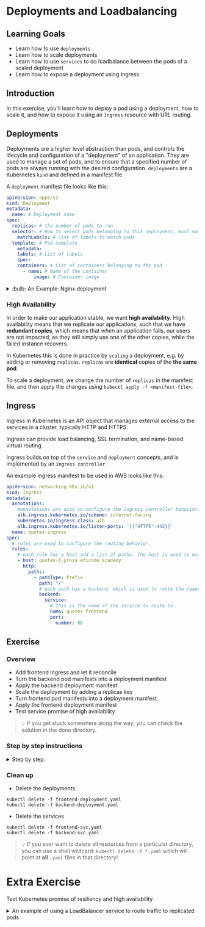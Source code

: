 # Deployments and Loadbalancing

## Learning Goals

- Learn how to use `deployments`
- Learn how to scale deployments
- Learn how to use `services` to do loadbalance between the pods of a scaled deployment
- Learn how to expose a deployment using Ingress

## Introduction

In this exercise, you'll learn how to deploy a pod using a deployment, how to scale it, and how to expose it using an `Ingress` resource with URL routing.

## Deployments

Deployments are a higher level abstraction than pods, and controls the lifecycle and configuration of a "deployment" of an application.
They are used to manage a set of pods, and to ensure that a specified number of pods are always running with the desired configuration.
`deployments` are a Kubernetes `kind` and defined in a manifest file.

A `deployment` manifest file looks like this:

```yaml
apiVersion: apps/v1
kind: Deployment
metadata:
  name: # Deployment name
spec:
  replicas: # the number of pods to run
  selector: # How to select pods belonging to this deployment, must match the pod template's labels
    matchLabels: # List of labels to match pods
  template: # Pod template
    metadata:
    labels: # List of labels
    spec:
    containers: # List of containers belonging to the pod
      - name: # Name of the container
          image: # Container image
```

<details>
<summary>:bulb: An Example: Nginx deployment</summary>

An example of a deployment manifest file for nginx would look like this:

```yaml
apiVersion: apps/v1
kind: Deployment
metadata:
  name: nginx-deployment
spec:
  replicas: 3
  selector:
    matchLabels:
      run: nginx
  template:
    metadata:
    labels:
      run: nginx
    spec:
      containers:
        - name: nginx
          image: nginx:latest
          ports:
            - containerPort: 80
```

</details>

### High Availability

In order to make our application stable, we want **high availability**.
High availability means that we replicate our applications, such that we have **redundant copies**, which means that _when_ an application fails, our users are not impacted, as they will simply use one of the other copies, while the failed instance recovers.

In Kubernetes this is done in practice by `scaling` a deployment, e.g. by adding or removing `replicas`.
`replicas` are **identical** copies of the **the same pod**.

To scale a deployment, we change the number of `replicas` in the manifest file, and then apply the changes using `kubectl apply -f <manifest-file>`.

## Ingress

Ingress in Kubernetes is an API object that manages external access to the services in a cluster, typically HTTP and HTTPS.

Ingress can provide load balancing, SSL termination, and name-based virtual routing.

Ingress builds on top of the `service` and `deployment` concepts, and is implemented by an `ingress controller`.

An example Ingress manifest to be used in AWS looks like this:

```yaml
apiVersion: networking.k8s.io/v1
kind: Ingress
metadata:
  annotations:
    #annotations are used to configure the ingress controller behavior.
    alb.ingress.kubernetes.io/scheme: internet-facing
    kubernetes.io/ingress.class: alb
    alb.ingress.kubernetes.io/listen-ports: '[{"HTTPS":443}]'
  name: quotes-ingress
spec:
  # rules are used to configure the routing behavior.
  rules:
    # each rule has a host and a list of paths. The host is used to match the host header of the request, normally the domain name.
    - host: quotes-1.prosa.eficode.academy
      http:
        paths:
          - pathType: Prefix
            path: "/"
            # each path has a backend, which is used to route the request to a service.
            backend:
              service:
                # This is the name of the service to route to.
                name: quotes-frontend
                port:
                  number: 80
```

## Exercise

### Overview

- Add frontend Ingress and let it reconcile
- Turn the backend pod manifests into a deployment manifest
- Apply the backend deployment manifest
- Scale the deployment by adding a replicas key
- Turn frontend pod manifests into a deployment manifest
- Apply the frontend deployment manifest
- Test service promise of high availability

> :bulb: If you get stuck somewhere along the way, you can check the solution in the done directory.

### Step by step instructions

<details>
<summary>
Step by step:
</summary>

- Go into the `deployments-ingress/start` directory.

In the directory we have the pod manifests for the backend and frontend that have created in the previous exercises.
We also have two services, one for the backend (type ClusterIP) and one for the frontend (type NodePort) as well as an ingress manifest for the frontend.

**Add Ingress to frontend service**


- Open the `frontend-ingress.yaml` file in your editor.
- Change the hostname to `quotes-<yourname>.<prefix>.eficode.academy`. Just as long as it is unique.
- Apply the ingress manifest.

```
kubectl apply -f frontend-ingress.yaml
```

Expected output:

```
ingress.networking.k8s.io/frontend-ingress created
```

- Check that the ingress has been created.

```
kubectl get ingress
```

Expected output:

```
NAME              HOSTS                                   ADDRESS   PORTS   AGE
frontend-ingress   quotes-<yourname>.<prefix>.eficode.academy             80      1m
```

**Turn the backend pod manifests into a deployment manifest**

- Deploy the frontend pod as well as the two services.
  Use the `kubectl apply -f` command.

- Verify that the frontend is accessible from the browser.
- If ingress is working, you should be able to access the frontend from the browser using the hostname you specified in the ingress manifest.

```
http://quotes-<yourname>.<prefix>.eficode.academy
```

It might take up to 5 minutes, so if you are fast, you can check it through NodePort service instead.

<details>

<summary>
How do I connect to a pod through a NodePort service?
</summary>

> :bulb: In previous exercises you learned how connect to a pod exposed through a NodePort service, you need to find the nodePort using `kubectl get service` and the IP address of one of the nodes using `kubectl get nodes -o wide`
> Then combine the node IP address and nodePort with a colon between them, in a browser or using curl:

```
http://<node-ip>:<nodePort>
```

</details>

**Turn the backend pod manifests into a deployment manifest**

- Open both the backend-deployment.yaml and the backend-pod.yaml files in your editor.

- add the api-version and kind keys to the backend-deployment.yaml file. The api-version should be `apps/v1` and the kind should be `Deployment`.
- Give the deployment a name of backend under `metadata.name` key, use `backend`.
- Add a label of `run: backend` under `metadata.labels` key.
- The `spec.replicas` key denotes how many replicas we would like. Set it to 1 to begin with.

Before we go to the selector key, we need to add the pod template.
The pod template is the same as the pod manifest we have been using.

We want to populate the deployment manifest with the information from the pod manifest.

- Copy the `metadata.labels` (do not copy `metadata.name`) and `spec` contents of the backend-pod.yaml file into the backend-deployment.yaml file under the `spec.template` key.

<details>
<summary>
:bulb: hint (solution)
</summary>

```yaml
apiVersion: apps/v1
kind: Deployment
metadata:
  labels:
    run: backend
  name: backend
spec:
  replicas: 1
  selector:
    matchLabels:
      run: backend
  template:
    metadata:
      labels:
        run: backend
    spec:
      containers:
        - image: ghcr.io/eficode-academy/quotes-flask-backend:release
          name: quotes-flask-backend
```

</details>

Now we want the deployment controller to manage the pods.
We need to add a selector to the deployment manifest.

- Add a selector key under the `spec` key.
  The selector key should have a matchLabels key.
  The matchLabels key should have a `run: backend` key-value pair.

<details>
<summary>
:bulb: hint
</summary>

The `matchLabels` key should look like this:

```yaml
...
spec:
  replicas: 1
  selector:
    matchLabels:
      run: backend
  template:
  ...
```

The same as the labels key in the metadata key of the pod template.

</details>

**Apply the deployment manifest**

- Apply the deployment manifest, the same way we have applied the pod manifests, just pointing to a different file.

```
kubectl apply -f backend-deployment.yaml
```

Expected output:

```
deployment.apps/backend-deployment created
```

- Check that the deployment has been created.

```
kubectl get deployments
```

Expected output:

```
NAME      DESIRED   CURRENT   UP-TO-DATE   AVAILABLE   AGE
backend   1         1         1            1           1m
```

- Check that the pod has been created.

```
kubectl get pods
```

Expected output:

```
NAME                      READY     STATUS    RESTARTS   AGE
backend-5f4b8b7b4-5x7xg   1/1       Running   0          1m
```

- Access the frontend again from the browser. Now the Ingress should work and you should be able to access the frontend from the browser using the hostname you specified in the ingress manifest.
  It should now be able to access the backend.

- If this works, please delete the `backend-pod.yaml` file, as we now have upgraded to a deployment and no longer need it!

**Scale the deployment by adding a replicas key**

- Scale the deployment by changing the replicas key in the deployment manifest.
  Set the replicas key to 3.

- Apply the deployment manifest again.

```
kubectl apply -f backend-deployment.yaml
```

Expected output:

```
deployment.apps/backend-deployment configured
```

- Check that the deployment has been scaled.

```
kubectl get deployments
```

Expected output:

```
NAME      READY   UP-TO-DATE   AVAILABLE   AGE
backend   3/3     3            3           3m29s
```

- Check that the pods have been scaled.

```
kubectl get pods
```

Expected output:

```
NAME                      READY     STATUS    RESTARTS   AGE
backend-5f4b8b7b4-5x7xg   1/1       Running   0          2m
backend-5f4b8b7b4-6j6xg   1/1       Running   0          1m
backend-5f4b8b7b4-7x7xg   1/1       Running   0          1m
```

- Access the frontend again from the browser. It should now periodically change the `hostname` part of the website.

<!-- <details> -->
<!-- <summary>Extra</summary> -->
<!-- TODO: explain relationship between pod name and deployment name -->
<!-- </details> -->

**Turn frontend pod manifests into a deployment manifest**

You will now do the exact same thing for the frontend, we will walk you through it again, but at a higher level, if get stuck you can go back and double check how you did it for the backend.

- Open both the frontend-deployment.yaml and the frontend-pod.yaml files in your editor.
- add the api-version and kind keys to the frontend-deployment.yaml file.
- Give the deployment a name of `frontend` under `metadata.name` key.
- Add a label of `run: frontend` under `metadata.labels` key.
- Set `spec.replicas` to 3.
- Copy the `metadata` and `spec` contents of the frontend-pod.yaml file into the frontend-deployment.yaml file under the `spec.template` key.
- Add a selector key under the `spec` key.
  The selector key should have a matchLabels key.
  The matchLabels key should have a `run: frontend` key-value pair.

**Apply the frontend deployment manifest**

- First, delete the frontend pod.

```
kubectl delete pod frontend
```

Expected output:

```
pod "frontend" deleted
```

- Apply the frontend deployment manifest.

```
kubectl apply -f frontend-deployment.yaml
```

Expected output:

```
deployment.apps/frontend-deployment created
```

- Check that the deployment has been created.

```
kubectl get deployments
```

Expected output:

```
NAME       READY   UP-TO-DATE   AVAILABLE   AGE
backend    3/3     3            3           2m41s
frontend   3/3     3            3           2m41s
```

- Check that the pod has been created.

```
kubectl get pods
```

Expected output:

```
NAME                       READY     STATUS    RESTARTS   AGE
backend-5f4b8b7b4-5x7xg    1/1       Running   0          3m
backend-5f4b8b7b4-6j6xg    1/1       Running   0          2m
backend-5f4b8b7b4-7x7xg    1/1       Running   0          2m
frontend-47b45fb8b-4x7xg   1/1       Running   0          1m
frontend-47b45fb8b-4j6xg   1/1       Running   0          1m
frontend-47b45fb8b-4x7xg   1/1       Running   0          1m
```

- Access the frontend again from the browser.
  Note that both the frontend and backend hostname parts of the website should change periodically.

- If this works, please delete the `frontend-pod.yaml` file, as we now have upgraded to a deployment and no longer need it!


</details>

### Clean up

- Delete the deployments.

```
kubectl delete -f frontend-deployment.yaml
kubectl delete -f backend-deployment.yaml
```

- Delete the services

```
kubectl delete -f frontend-svc.yaml
kubectl delete -f backend-svc.yaml
```

> :bulb: If you ever want to delete all resources from a particular directory, you can use a shell wildcard: `kubectl delete -f *.yaml` which will point at **all** `.yaml` files in that directory!

# Extra Exercise

Test Kubernetes promise of resiliency and high availability

<details>
<summary>
An example of using a LoadBalancer service to route traffic to replicated pods
</summary>

We can use the `ghcr.io/eficode-academy/network-multitool` image to illustrate both high availability and load balancing of `services`.
The `network-multitool` pod will serve a tiny webpage that dynamically contains the pod hostname and IP address of the pod.
This enables us to see which of a group of network-multitool pods that served the request.

Create the network-multitool deployment:

```
kubectl create deployment customnginx --image ghcr.io/eficode-academy/network-multitool --port 80 --replicas 4
```

We create the network-multitool deployment with the name "customnginx" and with four replicas, so we expect to have four pods.

We also create a service of type `LoadBalancer`:

```
kubectl expose deployment customnginx --port 80 --type LoadBalancer
```

> :bulb: It might take a minute to provision the LoadBalancer, if you are using AWS, then `kubectl get services` will show you the DNS name of the provisioned LoadBalancer immediately, but it will be a moment before it is ready.

When the LoadBalancer is ready we setup a loop to keep sending requests to the pods:

```
while true; do  curl --connect-timeout 1 -m 1 -s <loadbalancerIP> ; sleep 0.5; done
```

Expected output:

```
Eficode Academy Network MultiTool (with NGINX) - customnginx-7fcfd947cf-zbvtd - 100.96.2.36 <BR></p>
Eficode Academy Network MultiTool (with NGINX) - customnginx-7fcfd947cf-zbvtd - 100.96.1.150 <BR></p>
Eficode Academy Network MultiTool (with NGINX) - customnginx-7fcfd947cf-zbvtd - 100.96.2.37 <BR></p>
Eficode Academy Network MultiTool (with NGINX) - customnginx-7fcfd947cf-zbvtd - 100.96.2.37 <BR></p>
Eficode Academy Network MultiTool (with NGINX) - customnginx-7fcfd947cf-zbvtd - 100.96.2.36 <BR></p>
```

We see that when we query the LoadBalancer IP, it is giving us result/content from all four pods.
None of the curl commands time out.
Now, if we kill three out of four pods, the service should still respond, without timing out.
We let the loop run in a separate terminal, and kill three pods of this deployment from another terminal.

```
kubectl delete pod customnginx-3557040084-1z489 customnginx-3557040084-3hhlt customnginx-3557040084-c6skw
```

Expected output:

```
pod "customnginx-3557040084-1z489" deleted
pod "customnginx-3557040084-3hhlt" deleted
pod "customnginx-3557040084-c6skw" deleted
```

Immediately check the other terminal for any failed curl commands or timeouts.

```
Eficode Academy Network MultiTool (with NGINX) - customnginx-59db6cff7b-4w4gf - 10.244.0.19
```

Expected output:

```
Eficode Academy Network MultiTool (with NGINX) - customnginx-59db6cff7b-h2dbg - 10.244.0.21
Eficode Academy Network MultiTool (with NGINX) - customnginx-59db6cff7b-5xbjc - 10.244.0.22
Eficode Academy Network MultiTool (with NGINX) - customnginx-59db6cff7b-h2dbg - 10.244.0.21
Eficode Academy Network MultiTool (with NGINX) - customnginx-59db6cff7b-4wn9c - 10.244.0.20
Eficode Academy Network MultiTool (with NGINX) - customnginx-59db6cff7b-5xbjc - 10.244.0.22
Eficode Academy Network MultiTool (with NGINX) - customnginx-59db6cff7b-h2dbg - 10.244.0.21
Eficode Academy Network MultiTool (with NGINX) - customnginx-59db6cff7b-5xbjc - 10.244.0.22
```

We notice that no curl commands failed, and actually we have started seeing new IPs.
Why is that?
It is because, as soon as the pods are deleted, the deployment sees that it's desired state is four pods, and there is only one running, so it immediately starts three more to reach the desired state of four pods.
And, while the pods are in process of starting, one surviving pod serves all of the traffic, preventing our application from missing any requests.

```
kubectl get pods
```

Expected output:

```
NAME                           READY     STATUS        RESTARTS   AGE
customnginx-3557040084-0s7l8   1/1       Running       0          15s
customnginx-3557040084-1z489   1/1       Terminating   0          16m
customnginx-3557040084-3hhlt   1/1       Terminating   0          16m
customnginx-3557040084-bvtnh   1/1       Running       0          15s
customnginx-3557040084-c6skw   1/1       Terminating   0          16m
customnginx-3557040084-fw1t3   1/1       Running       0          16m
customnginx-3557040084-xqk1n   1/1       Running       0          15s
```

This proves, Kubernetes enables high availability, by using multiple replicas of a pod, and loadbalancing between them.

Remember to clean up the deployment afterwards with:

```
kubectl delete deployment customnginx
```

And delete the LoadBalancer service:

```
kubectl delete service customnginx
```

</details>

